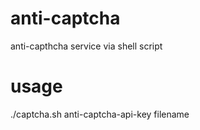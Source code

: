 # anti-captcha
anti-capthcha service via shell script



# usage

./captcha.sh anti-captcha-api-key filename 
